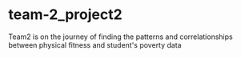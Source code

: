 # team-2_project2
Team2 is on the journey of finding the patterns and correlationships between physical fitness and student's poverty data 
